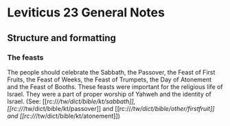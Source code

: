 # Leviticus 23 General Notes
## Structure and formatting

### The feasts
The people should celebrate the Sabbath, the Passover, the Feast of First Fruits, the Feast of Weeks, the Feast of Trumpets, the Day of Atonement and the Feast of Booths. These feasts were important for the religious life of Israel. They were a part of proper worship of Yahweh and the identity of Israel. (See: [[rc://*/tw/dict/bible/kt/sabbath]], [[rc://*/tw/dict/bible/kt/passover]] and [[rc://*/tw/dict/bible/other/firstfruit]] and [[rc://*/tw/dict/bible/kt/atonement]])